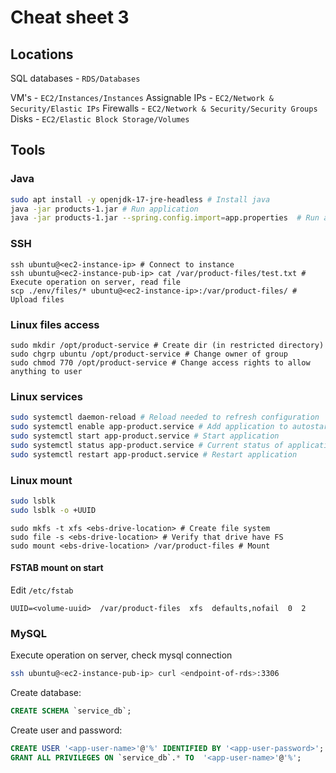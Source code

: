 # Cheat sheet 3

## Locations

SQL databases - `RDS/Databases`

VM's - `EC2/Instances/Instances`
Assignable IPs - `EC2/Network & Security/Elastic IPs`
Firewalls - `EC2/Network & Security/Security Groups`
Disks - `EC2/Elastic Block Storage/Volumes`

## Tools

### Java

```bash
sudo apt install -y openjdk-17-jre-headless # Install java
java -jar products-1.jar # Run application
java -jar products-1.jar --spring.config.import=app.properties  # Run application with properties
```

### SSH

```shell
ssh ubuntu@<ec2-instance-ip> # Connect to instance
ssh ubuntu@<ec2-instance-pub-ip> cat /var/product-files/test.txt # Execute operation on server, read file
scp ./env/files/* ubuntu@<ec2-instance-ip>:/var/product-files/ # Upload files
```

### Linux files access

```shell
sudo mkdir /opt/product-service # Create dir (in restricted directory)
sudo chgrp ubuntu /opt/product-service # Change owner of group
sudo chmod 770 /opt/product-service # Change access rights to allow anything to user
```

### Linux services

```bash
sudo systemctl daemon-reload # Reload needed to refresh configuration
sudo systemctl enable app-product.service # Add application to autostart
sudo systemctl start app-product.service # Start application
sudo systemctl status app-product.service # Current status of application
sudo systemctl restart app-product.service # Restart application
```

### Linux mount

```bash
sudo lsblk
sudo lsblk -o +UUID 
```

```shell
sudo mkfs -t xfs <ebs-drive-location> # Create file system
sudo file -s <ebs-drive-location> # Verify that drive have FS
sudo mount <ebs-drive-location> /var/product-files # Mount
```

#### FSTAB mount on start

Edit `/etc/fstab`

```fstab
UUID=<volume-uuid>  /var/product-files  xfs  defaults,nofail  0  2 
```

### MySQL

Execute operation on server, check mysql connection
```bash
ssh ubuntu@<ec2-instance-pub-ip> curl <endpoint-of-rds>:3306
```

Create database:

```sql
CREATE SCHEMA `service_db`;
```

Create user and password:

```sql
CREATE USER '<app-user-name>'@'%' IDENTIFIED BY '<app-user-password>';
GRANT ALL PRIVILEGES ON `service_db`.* TO  '<app-user-name>'@'%';
```
